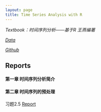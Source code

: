 ```yaml
---
layout: page
title: Time Series Analysis with R
---
```

*Textbook：时间序列分析——基于R 王燕编著*

[*Data*](http://chenxiaolong2019.github.io/Time-Series-Analysis-with-R/%E6%97%B6%E9%97%B4%E5%BA%8F%E5%88%97%E5%88%86%E6%9E%90%E2%80%94%E2%80%94%E5%9F%BA%E4%BA%8ER%E6%95%B0%E6%8D%AE.rar.rar)

[*Github*](https://github.com/chenxiaolong2019/Time-Series-Analysis-with-R)
## Reports
#### 第一章 时间序列分析简介
#### 第二章 时间序列的预处理
习题2.5 [Report](http://chenxiaolong2019.github.io/ed/times/2.5_report)
